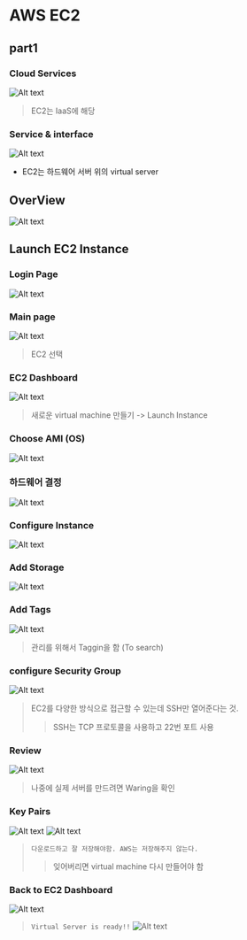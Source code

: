 # AWS EC2

## part1

### Cloud Services
![Alt text](<Screenshot 2023-10-15 at 10.55.36 AM.png>)
> EC2는 IaaS에 해당

### Service & interface
![Alt text](<Screenshot 2023-10-15 at 10.58.23 AM.png>)
- EC2는 하드웨어 서버 위의 virtual server

## OverView
![Alt text](<Screenshot 2023-10-15 at 10.59.06 AM.png>)

## Launch EC2 Instance

### Login Page
![Alt text](<Screenshot 2023-10-15 at 11.00.37 AM.png>)
### Main page
![Alt text](<Screenshot 2023-10-15 at 11.00.52 AM.png>)
> EC2 선택
### EC2 Dashboard
![Alt text](<Screenshot 2023-10-15 at 11.04.38 AM.png>)
> 새로운 virtual machine 만들기 -> Launch Instance

### Choose AMI (OS)
![Alt text](<Screenshot 2023-10-15 at 11.06.47 AM.png>)
### 하드웨어 결정
![Alt text](<Screenshot 2023-10-15 at 11.07.15 AM.png>)
### Configure Instance
![Alt text](<Screenshot 2023-10-15 at 11.09.02 AM.png>)
### Add Storage
![Alt text](<Screenshot 2023-10-15 at 11.09.36 AM.png>)
### Add Tags
![Alt text](<Screenshot 2023-10-15 at 11.10.26 AM.png>)
> 관리를 위해서 Taggin을 함 (To search)
### configure Security Group
![Alt text](<Screenshot 2023-10-15 at 11.12.11 AM.png>)
> EC2를 다양한 방식으로 접근할 수 있는데 SSH만 열어준다는 것.
>> SSH는 TCP 프로토콜을 사용하고 22번 포트 사용
### Review
![Alt text](<Screenshot 2023-10-15 at 11.13.22 AM.png>)
> 나중에 실제 서버를 만드려면 Waring을 확인
### Key Pairs
![Alt text](<Screenshot 2023-10-15 at 11.14.42 AM.png>)
![Alt text](<Screenshot 2023-10-15 at 11.15.35 AM.png>)
> `다운로드하고 잘 저장해야함. AWS는 저장해주지 않는다.`
>> 잊어버리면 virtual machine 다시 만들어야 함
### Back to EC2 Dashboard
![Alt text](<Screenshot 2023-10-15 at 11.16.41 AM.png>)

> `Virtual Server is ready!!`
![Alt text](<Screenshot 2023-10-15 at 11.17.37 AM.png>)

